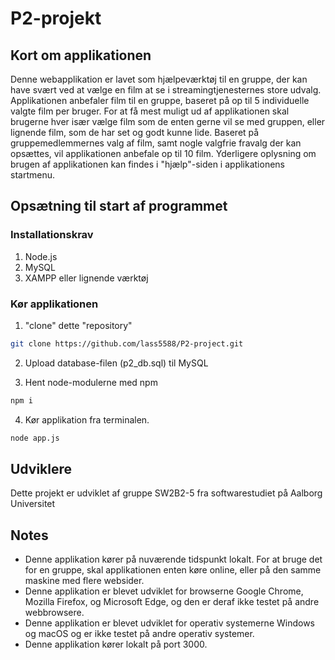 # P2-projekt

## Kort om applikationen
Denne webapplikation er lavet som hjælpeværktøj til en gruppe, der kan have svært ved at vælge en film at se i streamingtjenesternes store udvalg.
Applikationen anbefaler film til en gruppe, baseret på op til 5 individuelle valgte film per bruger. For at få mest muligt ud af applikationen skal brugerne hver især vælge film som de enten gerne vil se med gruppen, eller lignende film, som de har set og godt kunne lide. Baseret på gruppemedlemmernes valg af film, samt nogle valgfrie fravalg der kan opsættes, vil applikationen anbefale op til 10 film.
Yderligere oplysning om brugen af applikationen kan findes i "hjælp"-siden i applikationens startmenu.


## Opsætning til start af programmet

### Installationskrav
1. Node.js
2. MySQL
3. XAMPP eller lignende værktøj


### Kør applikationen
1. "clone" dette "repository"
```sh
git clone https://github.com/lass5588/P2-project.git
```
2. Upload database-filen (p2_db.sql) til MySQL

3. Hent node-modulerne med npm
```sh
npm i
```
4. Kør applikation fra terminalen.
```sh
node app.js
```

## Udviklere
Dette projekt er udviklet af gruppe SW2B2-5 fra softwarestudiet på Aalborg Universitet

## Notes
- Denne applikation kører på nuværende tidspunkt lokalt. For at bruge det for en gruppe, skal applikationen enten køre online, eller på den samme maskine med flere websider.
- Denne applikation er blevet udviklet for browserne Google Chrome, Mozilla Firefox, og Microsoft Edge, og den er deraf ikke testet på andre webbrowsere.
- Denne applikation er blevet udviklet for operativ systemerne Windows og macOS og er ikke testet på andre operativ systemer.
- Denne applikation kører lokalt på port 3000.
